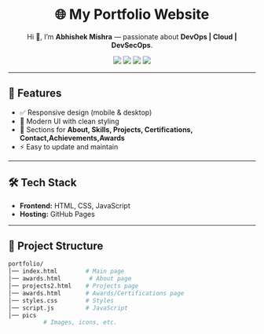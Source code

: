 <h1 align="center">🌐 My Portfolio Website</h1>

<p align="center">
Hi 👋, I’m <b>Abhishek Mishra</b> — passionate about <b>DevOps | Cloud | DevSecOps</b>.
</p>

<p align="center">
  <a href="https://abhi-mishra998.github.io/"><img src="https://img.shields.io/badge/🌍 Live%20Portfolio-Click%20Here-blue?style=for-the-badge&logo=githubpages"></a>
  <a href="https://linkedin.com/in/abhishek-mishra-49888123b"><img src="https://img.shields.io/badge/💼 LinkedIn-Profile-blue?style=for-the-badge&logo=linkedin"></a>
  <a href="mailto:abhishekmmishra09896@gmail.com"><img src="https://img.shields.io/badge/📩 Email-Contact%20Me-red?style=for-the-badge&logo=gmail"></a>
  <a href="https://github.com/Abhi-mishra998"><img src="https://img.shields.io/badge/🖥️ GitHub-Abhi--mishra998-black?style=for-the-badge&logo=github"></a>
</p>

---

## 🚀 Features

- ✅ Responsive design (mobile & desktop)
- 🎨 Modern UI with clean styling
- 📂 Sections for **About, Skills, Projects, Certifications, Contact,Achievements,Awards**
- ⚡ Easy to update and maintain

---

## 🛠️ Tech Stack

- **Frontend:** HTML, CSS, JavaScript
- **Hosting:** GitHub Pages

---

## 📂 Project Structure

```bash
portfolio/
│── index.html        # Main page
│── awards.html        # About page
│── projects2.html    # Projects page
│── awards.html       # Awards/Certifications page
│── styles.css        # Styles
│── script.js         # JavaScript
│── pics
          # Images, icons, etc.
```
